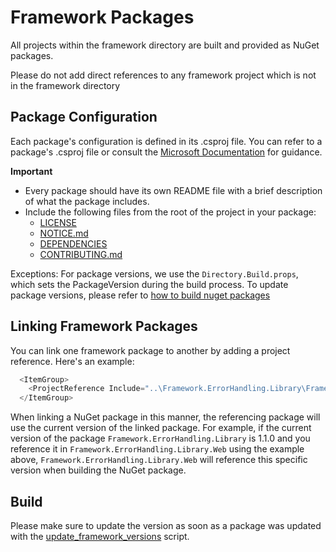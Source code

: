# Framework Packages

All projects within the framework directory are built and provided as NuGet packages.

Please do not add direct references to any framework project which is not in the framework directory

## Package Configuration

Each package's configuration is defined in its .csproj file. You can refer to a package's .csproj file or consult the [Microsoft Documentation](https://learn.microsoft.com/en-us/nuget/create-packages/package-authoring-best-practices#package-metadata) for guidance.

**Important**

- Every package should have its own README file with a brief description of what the package includes.
- Include the following files from the root of the project in your package:
  - [LICENSE]("../../../LICENSE")
  - [NOTICE.md]("../../../NOTICE.md")
  - [DEPENDENCIES]("../../../DEPENDENCIES")
  - [CONTRIBUTING.md]("../../../CONTRIBUTING.md")

Exceptions: For package versions, we use the `Directory.Build.props`, which sets the PackageVersion during the build process. To update package versions, please refer to  [how to build nuget packages](./../../scripts/update-nuget-packages.md)

## Linking Framework Packages

You can link one framework package to another by adding a project reference. Here's an example:

``` C#
  <ItemGroup>
    <ProjectReference Include="..\Framework.ErrorHandling.Library\Framework.ErrorHandling.Library.csproj" />
  </ItemGroup>
```

When linking a NuGet package in this manner, the referencing package will use the current version of the linked package. For example, if the current version of the package `Framework.ErrorHandling.Library` is 1.1.0 and you reference it in `Framework.ErrorHandling.Library.Web` using the example above, `Framework.ErrorHandling.Library.Web` will reference this specific version when building the NuGet package.

## Build

Please make sure to update the version as soon as a package was updated with the [update_framework_versions](./../../scripts/update_framework_versions.sh) script.